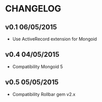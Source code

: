 # CHANGELOG

## v0.1 06/05/2015

* Use ActiveRecord extension for Mongoid

## v0.4 04/05/2015

* Compatibility Mongoid 5

## v0.5 05/05/2015

* Compatibility Rollbar gem v2.x
